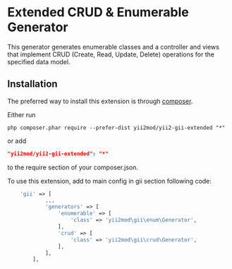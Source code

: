 Extended CRUD & Enumerable Generator
==================

This generator generates enumerable classes and a controller and views that implement CRUD (Create, Read, Update, Delete) operations for the specified data model.

Installation
------------

The preferred way to install this extension is through [composer](http://getcomposer.org/download/).

Either run

```
php composer.phar require --prefer-dist yii2mod/yii2-gii-extended "*"
```

or add

```json
"yii2mod/yii2-gii-extended": "*"
```

to the require section of your composer.json.

To use this extension, add to main config in gii section following code:

```php
    'gii' => [
            ...
            'generators' => [
                'enumerable' => [
                    'class' => 'yii2mod\gii\enum\Generator',
                ],
                'crud' => [
                    'class' => 'yii2mod\gii\crud\Generator',
                ],
            ],
        ],
```
